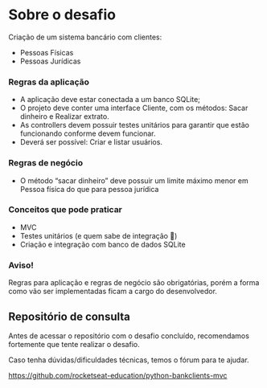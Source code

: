
# Sobre o desafio
Criação de um sistema bancário com clientes:

- Pessoas Físicas
- Pessoas Jurídicas

### Regras da aplicação

- A aplicação deve estar conectada a um banco SQLite; 
- O projeto deve conter uma interface Cliente, com os métodos: Sacar dinheiro e Realizar extrato.
- As controllers devem possuir testes unitários para garantir que estão funcionando conforme devem funcionar.
- Deverá ser possível: Criar e listar usuários.

### Regras de negócio

- O método “sacar dinheiro” deve possuir um limite máximo menor em Pessoa física do que para pessoa jurídica

### Conceitos que pode praticar

- MVC
- Testes unitários (e quem sabe de integração 👀)
- Criação e integração com banco de dados SQLite

### Aviso!

Regras para aplicação e regras de negócio são obrigatórias, porém a forma como vão ser implementadas ficam a cargo do desenvolvedor.

## Repositório de consulta

Antes de acessar o repositório com o desafio concluído, recomendamos fortemente que tente realizar o desafio.

Caso tenha dúvidas/dificuldades técnicas, temos o fórum para te ajudar.

https://github.com/rocketseat-education/python-bankclients-mvc